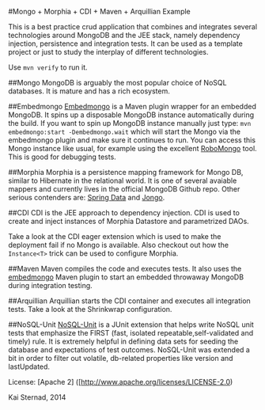#Mongo + Morphia + CDI + Maven + Arquillian  Example

This is a best practice crud application that combines and integrates several technologies around MongoDB and the JEE stack, namely dependency injection, persistence and integration tests. It can be used as a template project or just to study the interplay of different technologies.

Use `mvn verify` to run it.

##Mongo
MongoDB is arguably the most popular choice of NoSQL databases. 
It is mature and has a rich ecosystem.

##Embedmongo
[Embedmongo](https://github.com/joelittlejohn/embedmongo-maven-plugin) is a Maven plugin wrapper for an embedded MongoDB. It spins up a disposable MongoDB instance automatically during the build. 
If you want to spin up MongoDB instance manually just type: `mvn embedmongo:start -Dembedmongo.wait` which will start the Mongo via the embedmongo plugin and make sure it continues to run. You can access this Mongo instance like usual, for example using the excellent [RoboMongo](http://robomongo.org/) tool. This is good for debugging tests.

##Morphia
Morphia is a persistence mapping framework for Mongo DB, similar to Hibernate in the relational world.
It is one of several avaiable mappers and currently lives in the official MongoDB Github repo.
Other serious contenders are: [Spring Data](http://projects.spring.io/spring-data-mongodb) and [Jongo](http://jongo.org). 

##CDI
CDI is the JEE approach to dependency injection. CDI is used to create and inject instances of Morphia Datastore and parametrized DAOs. 

Take a look at the CDI eager extension which is used to make the deployment fail if no Mongo is available. Also checkout out how the `Instance<T>` trick can be used to configure Morphia.

##Maven
Maven compiles the code and executes tests. It also uses the [embedmongo](https://github.com/joelittlejohn/embedmongo-maven-plugin) Maven plugin to start an embedded throwaway MongoDB during integration testing. 

##Arquillian
Arquillian starts the CDI container and executes all integration tests. Take a look at the Shrinkwrap configuration.

##NoSQL-Unit
[NoSQL-Unit](https://github.com/lordofthejars/nosql-unit) is a JUnit extension that helps write NoSQL unit tests that emphasize the FIRST (fast, isolated repeatable,self-validated and timely) rule. It is extremely helpful in defining data sets for seeding the database and expectations of test outcomes. NoSQL-Unit was extended a bit in order to filter out volatile, db-related properties like version and lastUpdated. 



License: [Apache 2] ([http://www.apache.org/licenses/LICENSE-2.0)

Kai Sternad, 2014

